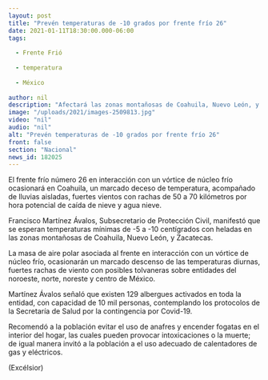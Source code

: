 ```yaml
---
layout: post
title: "Prevén temperaturas de -10 grados por frente frío 26"
date: 2021-01-11T18:30:00.000-06:00
tags:
  
  - Frente Frió
  
  - temperatura
  
  - México
  
author: nil
description: "Afectará las zonas montañosas de Coahuila, Nuevo León, y Zacatecas; alistan 129 albergues en Coahuila con capacidad de 10 mil personas"
image: "/uploads/2021/images-2509813.jpg"
video: "nil"
audio: "nil"
alt: "Prevén temperaturas de -10 grados por frente frío 26"
front: false
section: "Nacional"
news_id: 182025
---
```


El frente frío número 26 en interacción con un vórtice de núcleo frío ocasionará en Coahuila, un marcado deceso de temperatura, acompañado de lluvias aisladas, fuertes vientos con rachas de 50 a 70 kilómetros por hora potencial de caída de nieve y agua nieve.

Francisco Martínez Ávalos, Subsecretario de Protección Civil, manifestó que se esperan temperaturas mínimas de -5 a -10 centígrados con heladas en las zonas montañosas de Coahuila, Nuevo León, y Zacatecas.

La masa de aire polar asociada al frente en interacción con un vórtice de núcleo frío, ocasionarán un marcado descenso de las temperaturas diurnas, fuertes rachas de viento con posibles tolvaneras sobre entidades del noroeste, norte, noreste y centro de México.

Martínez Ávalos señaló que existen 129 albergues activados en toda la entidad, con capacidad de 10 mil personas, contemplando los protocolos de la Secretaría de Salud por la contingencia por Covid-19.

Recomendó a la población evitar el uso de anafres y encender fogatas en el interior del hogar, las cuales pueden provocar intoxicaciones o la muerte; de igual manera invitó a la población a el uso adecuado de calentadores de gas y eléctricos.

(Excélsior)